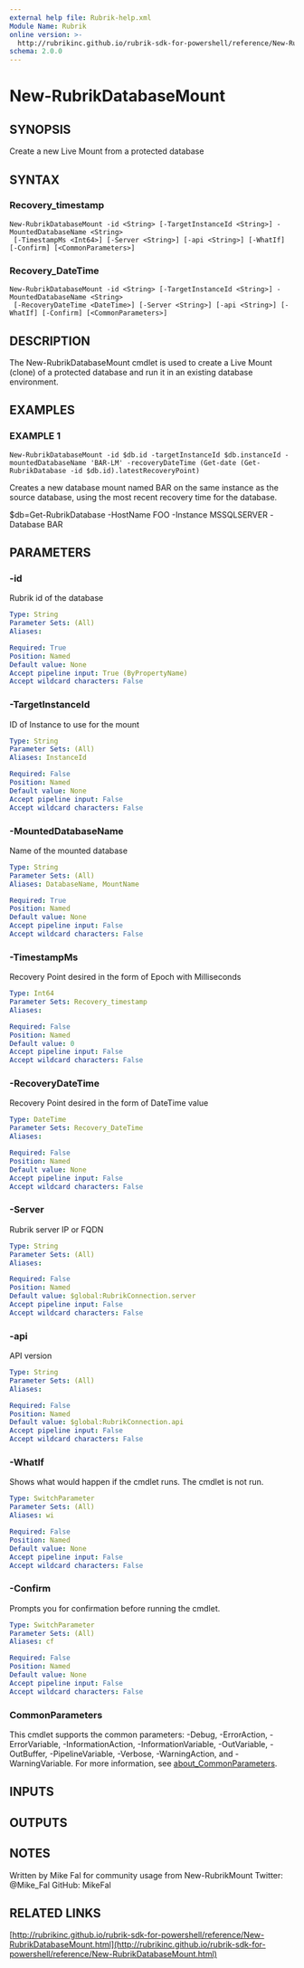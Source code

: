 ```yaml
---
external help file: Rubrik-help.xml
Module Name: Rubrik
online version: >-
  http://rubrikinc.github.io/rubrik-sdk-for-powershell/reference/New-RubrikDatabaseMount.html
schema: 2.0.0
---
```


# New-RubrikDatabaseMount

## SYNOPSIS

Create a new Live Mount from a protected database

## SYNTAX

### Recovery\_timestamp

```text
New-RubrikDatabaseMount -id <String> [-TargetInstanceId <String>] -MountedDatabaseName <String>
 [-TimestampMs <Int64>] [-Server <String>] [-api <String>] [-WhatIf] [-Confirm] [<CommonParameters>]
```

### Recovery\_DateTime

```text
New-RubrikDatabaseMount -id <String> [-TargetInstanceId <String>] -MountedDatabaseName <String>
 [-RecoveryDateTime <DateTime>] [-Server <String>] [-api <String>] [-WhatIf] [-Confirm] [<CommonParameters>]
```

## DESCRIPTION

The New-RubrikDatabaseMount cmdlet is used to create a Live Mount \(clone\) of a protected database and run it in an existing database environment.

## EXAMPLES

### EXAMPLE 1

```text
New-RubrikDatabaseMount -id $db.id -targetInstanceId $db.instanceId -mountedDatabaseName 'BAR-LM' -recoveryDateTime (Get-date (Get-RubrikDatabase -id $db.id).latestRecoveryPoint)
```

Creates a new database mount named BAR on the same instance as the source database, using the most recent recovery time for the database.

$db=Get-RubrikDatabase -HostName FOO -Instance MSSQLSERVER -Database BAR

## PARAMETERS

### -id

Rubrik id of the database

```yaml
Type: String
Parameter Sets: (All)
Aliases:

Required: True
Position: Named
Default value: None
Accept pipeline input: True (ByPropertyName)
Accept wildcard characters: False
```

### -TargetInstanceId

ID of Instance to use for the mount

```yaml
Type: String
Parameter Sets: (All)
Aliases: InstanceId

Required: False
Position: Named
Default value: None
Accept pipeline input: False
Accept wildcard characters: False
```

### -MountedDatabaseName

Name of the mounted database

```yaml
Type: String
Parameter Sets: (All)
Aliases: DatabaseName, MountName

Required: True
Position: Named
Default value: None
Accept pipeline input: False
Accept wildcard characters: False
```

### -TimestampMs

Recovery Point desired in the form of Epoch with Milliseconds

```yaml
Type: Int64
Parameter Sets: Recovery_timestamp
Aliases:

Required: False
Position: Named
Default value: 0
Accept pipeline input: False
Accept wildcard characters: False
```

### -RecoveryDateTime

Recovery Point desired in the form of DateTime value

```yaml
Type: DateTime
Parameter Sets: Recovery_DateTime
Aliases:

Required: False
Position: Named
Default value: None
Accept pipeline input: False
Accept wildcard characters: False
```

### -Server

Rubrik server IP or FQDN

```yaml
Type: String
Parameter Sets: (All)
Aliases:

Required: False
Position: Named
Default value: $global:RubrikConnection.server
Accept pipeline input: False
Accept wildcard characters: False
```

### -api

API version

```yaml
Type: String
Parameter Sets: (All)
Aliases:

Required: False
Position: Named
Default value: $global:RubrikConnection.api
Accept pipeline input: False
Accept wildcard characters: False
```

### -WhatIf

Shows what would happen if the cmdlet runs. The cmdlet is not run.

```yaml
Type: SwitchParameter
Parameter Sets: (All)
Aliases: wi

Required: False
Position: Named
Default value: None
Accept pipeline input: False
Accept wildcard characters: False
```

### -Confirm

Prompts you for confirmation before running the cmdlet.

```yaml
Type: SwitchParameter
Parameter Sets: (All)
Aliases: cf

Required: False
Position: Named
Default value: None
Accept pipeline input: False
Accept wildcard characters: False
```

### CommonParameters

This cmdlet supports the common parameters: -Debug, -ErrorAction, -ErrorVariable, -InformationAction, -InformationVariable, -OutVariable, -OutBuffer, -PipelineVariable, -Verbose, -WarningAction, and -WarningVariable. For more information, see [about\_CommonParameters](http://go.microsoft.com/fwlink/?LinkID=113216).

## INPUTS

## OUTPUTS

## NOTES

Written by Mike Fal for community usage from New-RubrikMount Twitter: @Mike\_Fal GitHub: MikeFal

## RELATED LINKS

[http://rubrikinc.github.io/rubrik-sdk-for-powershell/reference/New-RubrikDatabaseMount.html](http://rubrikinc.github.io/rubrik-sdk-for-powershell/reference/New-RubrikDatabaseMount.html)

